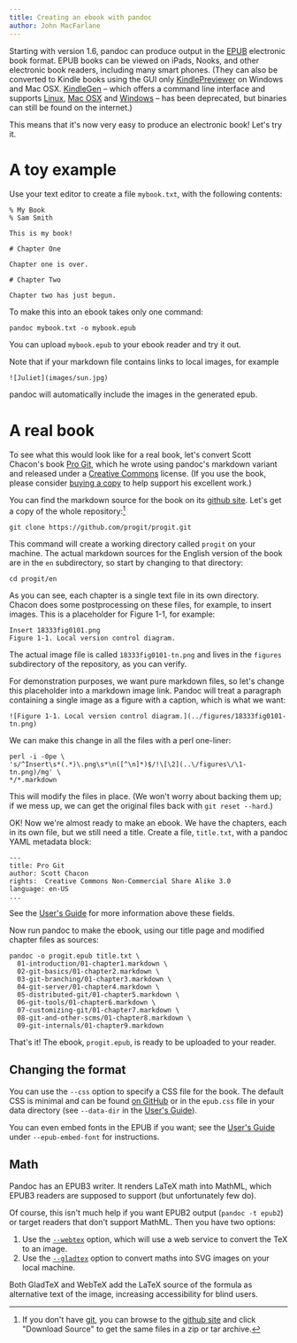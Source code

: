 ```yaml
---
title: Creating an ebook with pandoc
author: John MacFarlane
---
```


Starting with version 1.6, pandoc can produce output in the [EPUB]
electronic book format. EPUB books can be viewed on iPads, Nooks, and
other electronic book readers, including many smart phones. (They can
also be converted to Kindle books using the GUI only [KindlePreviewer] 
on Windows and Mac OSX. [KindleGen] – which offers a command line
interface and supports [Linux], [Mac OSX] and [Windows] – has been 
deprecated, but binaries can still be found on the internet.)

This means that it's now very easy to produce an electronic book!
Let's try it.

# A toy example

Use your text editor to create a file `mybook.txt`, with the following
contents:

    % My Book
    % Sam Smith

    This is my book!

    # Chapter One

    Chapter one is over.

    # Chapter Two

    Chapter two has just begun.

To make this into an ebook takes only one command:

    pandoc mybook.txt -o mybook.epub

You can upload `mybook.epub` to your ebook reader and try it out.

Note that if your markdown file contains links to local images, for
example

    ![Juliet](images/sun.jpg)

pandoc will automatically include the images in the generated
epub.

# A real book

To see what this would look like for a real book, let's convert Scott
Chacon's book [Pro Git], which he wrote using pandoc's markdown variant
and released under a [Creative Commons] license. (If you use the book,
please consider [buying a copy] to help support his excellent work.)

You can find the markdown source for the book on its
[github site].  Let's get a copy of the whole repository:[^1]

    git clone https://github.com/progit/progit.git

[^1]: If you don't have [git], you can browse to the [github site] and
click "Download Source" to get the same files in a zip or tar archive.

This command will create a working directory called `progit` on
your machine.  The actual markdown sources for the English version
of the book are in the `en` subdirectory, so start by changing
to that directory:

    cd progit/en

As you can see, each chapter is a single text file in its own directory.
Chacon does some postprocessing on these files, for example, to insert images.
This is a placeholder for Figure 1-1, for example:

    Insert 18333fig0101.png
    Figure 1-1. Local version control diagram.

The actual image file is called `18333fig0101-tn.png` and lives in
the `figures` subdirectory of the repository, as you can verify.

For demonstration purposes, we want pure markdown files, so let's
change this placeholder into a markdown image link.  Pandoc will
treat a paragraph containing a single image as a figure with
a caption, which is what we want:

    ![Figure 1-1. Local version control diagram.](../figures/18333fig0101-tn.png)

We can make this change in all the files with a perl one-liner:

    perl -i -0pe \
    's/^Insert\s*(.*)\.png\s*\n([^\n]*)$/!\[\2](..\/figures\/\1-tn.png)/mg' \
    */*.markdown

This will modify the files in place. (We won't worry about backing
them up; if we mess up, we can get the original files back with
`git reset --hard`.)

OK! Now we're almost ready to make an ebook.  We have the chapters,
each in its own file, but we still need a title. Create a file,
`title.txt`, with a pandoc YAML metadata block:

```
---
title: Pro Git
author: Scott Chacon
rights:  Creative Commons Non-Commercial Share Alike 3.0
language: en-US
...
```

See the [User's Guide](https://pandoc.org/MANUAL.html#epub-metadata) for more information
above these fields.

Now run pandoc to make the ebook, using our title page and modified
chapter files as sources:

    pandoc -o progit.epub title.txt \
      01-introduction/01-chapter1.markdown \
      02-git-basics/01-chapter2.markdown \
      03-git-branching/01-chapter3.markdown \
      04-git-server/01-chapter4.markdown \
      05-distributed-git/01-chapter5.markdown \
      06-git-tools/01-chapter6.markdown \
      07-customizing-git/01-chapter7.markdown \
      08-git-and-other-scms/01-chapter8.markdown \
      09-git-internals/01-chapter9.markdown

That's it!  The ebook, `progit.epub`, is ready to be uploaded to your reader.

## Changing the format

You can use the `--css` option to specify a CSS file
for the book.  The default CSS is minimal and can be found
[on GitHub](https://github.com/jgm/pandoc/blob/master/data/epub.css)
or in the `epub.css` file in your data directory
(see `--data-dir` in the [User's Guide]).

You can even embed fonts in the EPUB if you want; see the [User's Guide]
under `--epub-embed-font` for instructions.

## Math

Pandoc has an EPUB3 writer.  It renders LaTeX math into MathML, which
EPUB3 readers are supposed to support (but unfortunately few do).

Of course, this isn't much help if you want EPUB2 output (`pandoc -t epub2`)
or target readers that don't support MathML. Then you have two options:

1.  Use the [`--webtex`](https://pandoc.org/MANUAL.html#option--webtex) option,
    which will use a web service to convert the TeX to an image.
2.  Use the [`--gladtex`](https://pandoc.org/MANUAL.html#option--gladtex) option
    to convert maths into SVG images on your local machine.

Both GladTeX and WebTeX add the LaTeX source of the formula as alternative text
of the image, increasing accessibility for blind users.

[KindlePreviewer]: https://www.amazon.com/Kindle-Previewer/b?node=21381691011
[KindleGen]: https://www.amazon.com/gp/feature.html?docId=1000765211
[Linux]: https://archive.org/details/kindlegen2.9
[Mac OSX]: https://web.archive.org/web/20190905040839/https://www.amazon.com/gp/feature.html?ie=UTF8&docId=1000765211
[Windows]: https://archive.org/details/kindlegen_win32_v2_9
[EPUB]:  https://en.wikipedia.org/wiki/EPUB
[Pro Git]: https://git-scm.com/book/en/v2
[Creative Commons]: https://creativecommons.org/
[buying a copy]: https://git-scm.com/book/en/v2
[github site]: https://github.com/progit/progit
[git]: https://git-scm.com
[Dublin Core metadata elements]: https://dublincore.org/documents/dces/
[User's Guide]: https://pandoc.org/MANUAL.html

